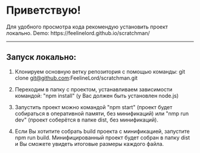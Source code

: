 <h1> Приветствую! </h1> Для удобного просмотра кода рекомендую установить проект локально. Demo: https://feelinelord.github.io/scratchman/
<hr>

<h2> Запуск локально: </h2>

1. Клонируем основную ветку репозитория с помощью команды: git clone git@github.com:FeelineLord/scratchman.git

2. Переходим в папку с проектом, устанавливаем зависимости командой: "npm install" (у Вас должен быть установлен node.js)

3. Запустить проект можно командой "npm start" (проект будет собираться в оперативной памяти, без минификаций) или "nmp run dev" (проект соберётся в папке dist, без минификаций).

4. Если Вы хотитите собрать build проекта с минификацией, запустите npm run build. Минифицированный проект будет собран в папку dist и Вы сможете увидеть итоговые размеры каждого файла.


